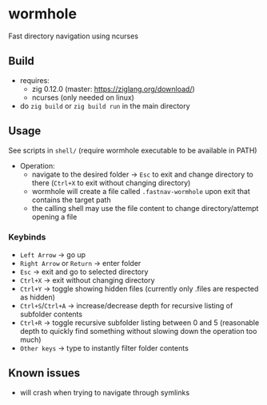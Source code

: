 # wormhole

Fast directory navigation using ncurses

## Build
- requires:
  - zig 0.12.0 (master: https://ziglang.org/download/)
  - ncurses (only needed on linux)
- do `zig build` or `zig build run` in the main directory

## Usage
See scripts in `shell/` (require wormhole executable to be available in PATH)

- Operation:
    - navigate to the desired folder -> `Esc` to exit and change directory to there (`Ctrl+X` to exit without changing directory)
   - wormhole will create a file called `.fastnav-wormhole` upon exit that contains the target path
   - the calling shell may use the file content to change directory/attempt opening a file


### Keybinds
- `Left Arrow` -> go up
- `Right Arrow` or `Return` -> enter folder
- `Esc` -> exit and go to selected directory
- `Ctrl+X` -> exit without changing directory
- `Ctrl+Y` -> toggle showing hidden files (currently only .files are respected as hidden)
- `Ctrl+S`/`Ctrl+A` -> increase/decrease depth for recursive listing of subfolder contents
- `Ctrl+R` -> toggle recursive subfolder listing between 0 and 5 (reasonable depth to quickly find something without slowing down the operation too much)
- `Other keys` -> type to instantly filter folder contents

## Known issues
- will crash when trying to navigate through symlinks 
